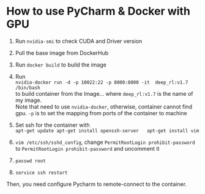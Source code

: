 # How to use PyCharm & Docker with GPU 

1. Run `nvidia-smi` to check CUDA and Driver version
2. Pull the base image from DockerHub
3. Run `docker build` to build the image
4. Run  
`nvidia-docker run -d -p 10022:22 -p 8000:8000 -it  deep_rl:v1.7 /bin/bash
`  
to build container from the Image... where `deep_rl:v1.7` is the name of my image.  
Note that need to use `nvidia-docker`, otherwise, container cannot find gpu.
`-p` is to set the mapping from ports of the container to machine

5. Set ssh for the container with  
`
apt-get update
apt-get install openssh-server  
apt-get install vim  
`

6. `vim /etc/ssh/sshd_config`, change `PermitRootLogin prohibit-password` to `PermitRootLogin prohibit-password`
and uncomment it
7. `passwd root`
8. `service ssh restart`

Then, you need configure Pycharm to remote-connect to the container. 